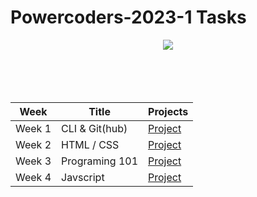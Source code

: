# Powercoders-2023-1 Tasks

<div align="center">
    <img src="https://www.filepicker.io/api/file/GbYiJppTxiv61hWAL3o9">

<br>
<br>
<br>
<br>
<br>


| Week | Title | Projects|
|-----|-------|-------|
|Week 1|CLI & Git(hub) | [Project](https://github.com/denysbelskiy/game)|
|Week 2|HTML / CSS| [Project](https://github.com/sahinyes/poCo2023-1/tree/main/Week2)|
|Week 3|Programing 101| [Project](https://github.com/sahinyes/poCo2023-1/tree/main/week3)|
|Week 4|Javscript| [Project](https://github.com/sahinyes/poCo2023-1/tree/main/week4)|

</div>

